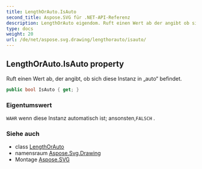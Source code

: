 ```yaml
---
title: LengthOrAuto.IsAuto
second_title: Aspose.SVG für .NET-API-Referenz
description: LengthOrAuto eigendom. Ruft einen Wert ab der angibt ob sich diese Instanz in auto befindet.
type: docs
weight: 20
url: /de/net/aspose.svg.drawing/lengthorauto/isauto/
---
```

## LengthOrAuto.IsAuto property

Ruft einen Wert ab, der angibt, ob sich diese Instanz in „auto“ befindet.

```csharp
public bool IsAuto { get; }
```

### Eigentumswert

`WAHR` wenn diese Instanz automatisch ist; ansonsten,`FALSCH` .

### Siehe auch

* class [LengthOrAuto](../)
* namensraum [Aspose.Svg.Drawing](../../lengthorauto/)
* Montage [Aspose.SVG](../../../)


